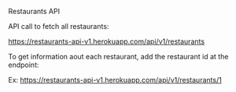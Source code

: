 Restaurants API

API call to fetch all restaurants:

https://restaurants-api-v1.herokuapp.com/api/v1/restaurants

To get information aout each restaurant, add the restaurant id at the endpoint:

Ex: https://restaurants-api-v1.herokuapp.com/api/v1/restaurants/1


